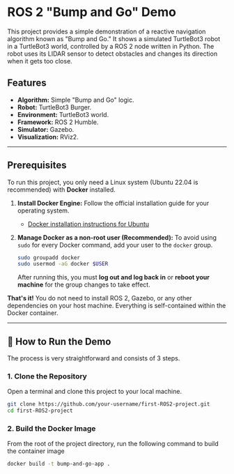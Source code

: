 # ROS 2 "Bump and Go" Demo

This project provides a simple demonstration of a reactive navigation algorithm known as "Bump and Go." It shows a simulated TurtleBot3 robot in a TurtleBot3 world, controlled by a ROS 2 node written in Python. The robot uses its LIDAR sensor to detect obstacles and changes its direction when it gets too close.

## Features

- **Algorithm:** Simple "Bump and Go" logic.
- **Robot:** TurtleBot3 Burger.
- **Environment:** TurtleBot3 world.
- **Framework:** ROS 2 Humble.
- **Simulator:** Gazebo.
- **Visualization:** RViz2.

---

## Prerequisites

To run this project, you only need a Linux system (Ubuntu 22.04 is recommended) with **Docker** installed.

1.  **Install Docker Engine:**
    Follow the official installation guide for your operating system.
    - [Docker installation instructions for Ubuntu](https://docs.docker.com/engine/install/ubuntu/)

2.  **Manage Docker as a non-root user (Recommended):**
    To avoid using `sudo` for every Docker command, add your user to the `docker` group.
    ```bash
    sudo groupadd docker
    sudo usermod -aG docker $USER
    ```
    After running this, you must **log out and log back in** or **reboot your machine** for the group changes to take effect.

**That's it!** You do not need to install ROS 2, Gazebo, or any other dependencies on your host machine. Everything is self-contained within the Docker container.

---

## 🚀 How to Run the Demo

The process is very straightforward and consists of 3 steps.

### 1. Clone the Repository

Open a terminal and clone this project to your local machine.

```bash
git clone https://github.com/your-username/first-ROS2-project.git
cd first-ROS2-project
```

### 2. Build the Docker Image
From the root of the project directory, run the following command to build the container image
```bash
docker build -t bump-and-go-app .
```



